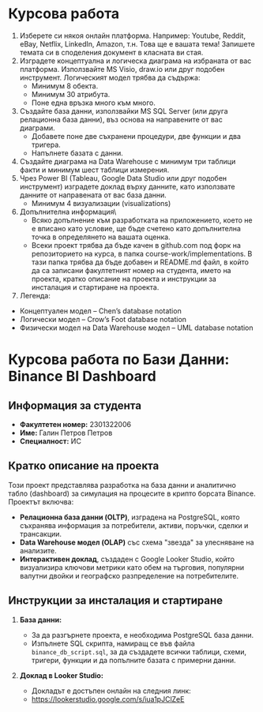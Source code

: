 # Курсова работа

1.	Изберете си някоя онлайн платформа. Например: Youtube, Reddit, eBay, Netflix, LinkedIn, Amazon, т.н. Това ще е вашата тема! Запишете темата си в споделения документ в класната ви стая.
2.	Изградете концептуална и логическа диаграма на избраната от вас платформа. Използвайте MS Visio, draw.io или друг подобен инструмент. Логическият модел трябва да съдържа:
    *	Минимум 8 обекта.
    *	Минимум 30 атрибута.
    *	Поне една връзка много към много.
3.	Създайте база данни, използвайки MS SQL Server (или друга релационна база данни), въз основа на направените от вас диаграми.
    *	Добавете поне две съхранени процедури, две функции и два тригера.
    *	Напълнете базата с данни.
4.	Създайте диаграма на Data Warehouse с минимум три таблици факти и минимум шест таблици измерения.
5.	Чрез Power BI (Tableau, Google Data Studio или друг подобен инструмент) изградете доклад върху данните, като използвате данните от направената от вас база данни.
    *	Минимум 4 визуализации (visualizations)
6. Допълнителна информация\
    *	Всяко допълнение към разработката на приложението, което не е вписано като условие, ще бъде счетено като допълнителна точка в определянето на вашата оценка.
    *	Всеки проект трябва да бъде качен в github.com под форк на репозиторието на курса, в папка course-work/implementations. В тази папка трябва да бъде добавен и README.md файл, в който да са записани факултетният номер на студента, името на проекта, кратко описание на проекта и инструкции за инсталация и стартиране на проекта.
7.  Легенда:
*	Концептуален модел – Chen’s database notation
*	Логически модел – Crow’s Foot database notation
*	Физически модел на Data Warehouse модел – UML database notation


# Курсова работа по Бази Данни: Binance BI Dashboard

## Информация за студента

- **Факултетен номер:** 2301322006
- **Име:** Галин Петров Петров
- **Специалност:** ИС

## Кратко описание на проекта

Този проект представлява разработка на база данни и аналитично табло (dashboard) за симулация на процесите в крипто борсата Binance. Проектът включва:
- **Релационна база данни (OLTP)**, изградена на PostgreSQL, която съхранява информация за потребители, активи, поръчки, сделки и трансакции.
- **Data Warehouse модел (OLAP)** със схема "звезда" за улесняване на анализите.
- **Интерактивен доклад**, създаден с Google Looker Studio, който визуализира ключови метрики като обем на търговия, популярни валутни двойки и географско разпределение на потребителите.

## Инструкции за инсталация и стартиране

1.  **База данни:**
    - За да разгърнете проекта, е необходима PostgreSQL база данни.
    - Изпълнете SQL скрипта, намиращ се във файла `binance_db_script.sql`, за да създадете всички таблици, схеми, тригери, функции и да попълните базата с примерни данни.

2.  **Доклад в Looker Studio:**
    - Докладът е достъпен онлайн на следния линк:
    - https://lookerstudio.google.com/s/iua1pJClZeE


